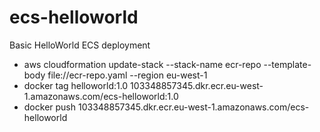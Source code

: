 # ecs-helloworld
Basic HelloWorld ECS deployment 

- aws cloudformation update-stack --stack-name ecr-repo --template-body file://ecr-repo.yaml --region eu-west-1
- docker tag helloworld:1.0 103348857345.dkr.ecr.eu-west-1.amazonaws.com/ecs-helloworld:1.0
- docker push 103348857345.dkr.ecr.eu-west-1.amazonaws.com/ecs-helloworld